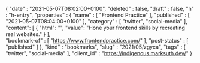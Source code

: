 {
  "date" : "2021-05-07T08:02:00+0100",
  "deleted" : false,
  "draft" : false,
  "h" : "h-entry",
  "properties" : {
    "name" : [ "Frontend Practice" ],
    "published" : [ "2021-05-07T08:04:00+0100" ],
    "category" : [ "twitter", "social-media" ],
    "content": [
      {
        "html": "",
        "value": "Hone your frontend skills by recreating real websites."
      }
    ],    
    "bookmark-of" : [ "https://www.frontendpractice.com/" ],
    "post-status" : [ "published" ]
  },
  "kind" : "bookmarks",
  "slug" : "2021/05/zgyca",
  "tags" : [ "twitter", "social-media" ],
  "client_id" : "https://indigenous.marksuth.dev/"
}
